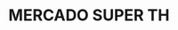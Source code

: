 ---
title: "MERCADO SUPER TH"
url: /taller-gomez-baja-california/mercado-super-th/
shop: Supermarkt
---
